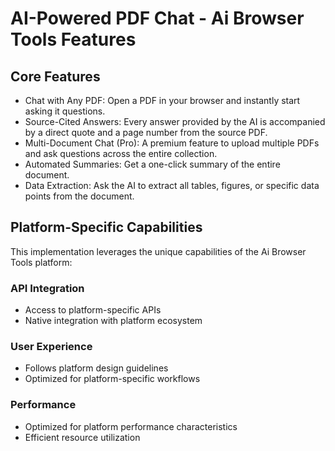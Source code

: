 # AI-Powered PDF Chat - Ai Browser Tools Features

## Core Features
- Chat with Any PDF: Open a PDF in your browser and instantly start asking it questions.
- Source-Cited Answers: Every answer provided by the AI is accompanied by a direct quote and a page number from the source PDF.
- Multi-Document Chat (Pro): A premium feature to upload multiple PDFs and ask questions across the entire collection.
- Automated Summaries: Get a one-click summary of the entire document.
- Data Extraction: Ask the AI to extract all tables, figures, or specific data points from the document.

## Platform-Specific Capabilities
This implementation leverages the unique capabilities of the Ai Browser Tools platform:

### API Integration
- Access to platform-specific APIs
- Native integration with platform ecosystem

### User Experience
- Follows platform design guidelines
- Optimized for platform-specific workflows

### Performance
- Optimized for platform performance characteristics
- Efficient resource utilization
